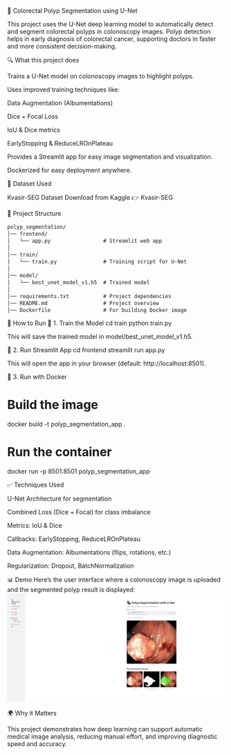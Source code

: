 🧠 Colorectal Polyp Segmentation using U-Net

This project uses the U-Net deep learning model to automatically detect and segment colorectal polyps in colonoscopy images.
Polyp detection helps in early diagnosis of colorectal cancer, supporting doctors in faster and more consistent decision-making.

🔍 What this project does

Trains a U-Net model on colonoscopy images to highlight polyps.

Uses improved training techniques like:

Data Augmentation (Albumentations)

Dice + Focal Loss

IoU & Dice metrics

EarlyStopping & ReduceLROnPlateau

Provides a Streamlit app for easy image segmentation and visualization.

Dockerized for easy deployment anywhere.

📁 Dataset Used

Kvasir-SEG Dataset
Download from Kaggle 👉 Kvasir-SEG

📂 Project Structure
```
polyp_segmentation/
│── frontend/
│   └── app.py                 # Streamlit web app
│
│── train/
│   └── train.py               # Training script for U-Net
│
│── model/
│   └── best_unet_model_v1.h5  # Trained model
│
│── requirements.txt           # Project dependencies
│── README.md                  # Project overview
│── Dockerfile                 # For building Docker image
```

🚀 How to Run
🔹 1. Train the Model
cd train
python train.py


This will save the trained model in model/best_unet_model_v1.h5.

🔹 2. Run Streamlit App
cd frontend
streamlit run app.py


This will open the app in your browser (default: http://localhost:8501).

🔹 3. Run with Docker
# Build the image
docker build -t polyp_segmentation_app .

# Run the container
docker run -p 8501:8501 polyp_segmentation_app

✅ Techniques Used

U-Net Architecture for segmentation

Combined Loss (Dice + Focal) for class imbalance

Metrics: IoU & Dice

Callbacks: EarlyStopping, ReduceLROnPlateau

Data Augmentation: Albumentations (flips, rotations, etc.)

Regularization: Dropout, BatchNormalization

📊 Demo
Here’s the user interface where a colonoscopy image is uploaded and the segmented polyp result is displayed:  
![UI Demo](assets/polyp_seg_result.png)


🌍 Why it Matters

This project demonstrates how deep learning can support automatic medical image analysis, reducing manual effort, and improving diagnostic speed and accuracy.

